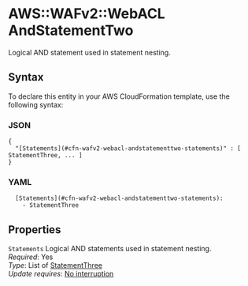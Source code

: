 # AWS::WAFv2::WebACL AndStatementTwo<a name="aws-properties-wafv2-webacl-andstatementtwo"></a>

Logical AND statement used in statement nesting\.

## Syntax<a name="aws-properties-wafv2-webacl-andstatementtwo-syntax"></a>

To declare this entity in your AWS CloudFormation template, use the following syntax:

### JSON<a name="aws-properties-wafv2-webacl-andstatementtwo-syntax.json"></a>

```
{
  "[Statements](#cfn-wafv2-webacl-andstatementtwo-statements)" : [ StatementThree, ... ]
}
```

### YAML<a name="aws-properties-wafv2-webacl-andstatementtwo-syntax.yaml"></a>

```
  [Statements](#cfn-wafv2-webacl-andstatementtwo-statements): 
    - StatementThree
```

## Properties<a name="aws-properties-wafv2-webacl-andstatementtwo-properties"></a>

`Statements`  <a name="cfn-wafv2-webacl-andstatementtwo-statements"></a>
Logical AND statements used in statement nesting\.  
*Required*: Yes  
*Type*: List of [StatementThree](aws-properties-wafv2-webacl-statementthree.md)  
*Update requires*: [No interruption](https://docs.aws.amazon.com/AWSCloudFormation/latest/UserGuide/using-cfn-updating-stacks-update-behaviors.html#update-no-interrupt)